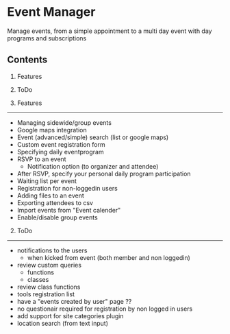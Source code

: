 Event Manager
=============
Manage events, from a simple appointment to a multi day event with day programs and subscriptions

Contents
--------
1. Features
2. ToDo

1. Features
-----------

- Managing sidewide/group events
- Google maps integration
- Event (advanced/simple) search (list or google maps)
- Custom event registration form
- Specifying daily eventprogram
- RSVP to an event
	- Notification option (to organizer and attendee)
- After RSVP, specify your personal daily program participation
- Waiting list per event
- Registration for non-loggedin users
- Adding files to an event
- Exporting attendees to csv
- Import events from "Event calender"
- Enable/disable group events

2. ToDo
-------

- notifications to the users
	- when kicked from event (both member and non loggedin)
- review custom queries
	- functions
	- classes
- review class functions
- tools registration list
- have a "events created by user" page ?? 
- no questionair required for registration by non logged in users
- add support for site categories plugin
- location search (from text input)